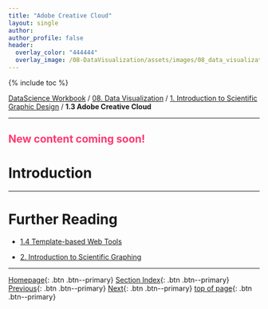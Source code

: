 ```yaml
---
title: "Adobe Creative Cloud"
layout: single
author:
author_profile: false
header:
  overlay_color: "444444"
  overlay_image: /08-DataVisualization/assets/images/08_data_visualization_banner.png
---
```


{% include toc %}

[DataScience Workbook](https://datascience.101workbook.org/) / [08. Data Visualization](../00-DataVisualization-LandingPage.md) / [1. Introduction to Scientific Graphic Design](01-scientific-graphic-design-intro.md) / **1.3 Adobe Creative Cloud**

---


## <span style="color: #ff3870;">New content coming soon!</span>

# Introduction





___
# Further Reading
* [1.4 Template-based Web Tools](05-template-based-web-tools)

* [2. Introduction to Scientific Graphing](../02-GRAPHS/01-introduction-to-scientific-graphing)

___

[Homepage](../../index.md){: .btn  .btn--primary}
[Section Index](../00-DataVisualization-LandingPage){: .btn  .btn--primary}
[Previous](03-vector-graphics-tools){: .btn  .btn--primary}
[Next](05-template-based-web-tools){: .btn  .btn--primary}
[top of page](#introduction){: .btn  .btn--primary}
